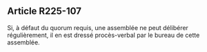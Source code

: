 Article R225-107
----
Si, à défaut du quorum requis, une assemblée ne peut délibérer régulièrement, il
en est dressé procès-verbal par le bureau de cette assemblée.
